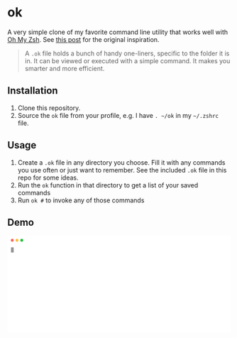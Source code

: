 
# ok
A very simple clone of my favorite command line utility that works well with [Oh My Zsh](https://ohmyz.sh/).  See [this post](https://secretgeek.net/ok) for the original inspiration.

> A `.ok` file holds a bunch of handy one-liners, specific to the folder it is in. It can be viewed or executed with a simple command. It makes you smarter and more efficient.

## Installation
1. Clone this repository.
2. Source the `ok` file from your profile, e.g. I have `. ~/ok` in my `~/.zshrc` file.

## Usage
1. Create a `.ok` file in any directory you choose.  Fill it with any commands you use often or just want to remember.  See the included `.ok` file in this repo for some ideas.
2. Run the `ok` function in that directory to get a list of your saved commands
3. Run `ok #` to invoke any of those commands

## Demo
![Demo usage](./demo.svg)